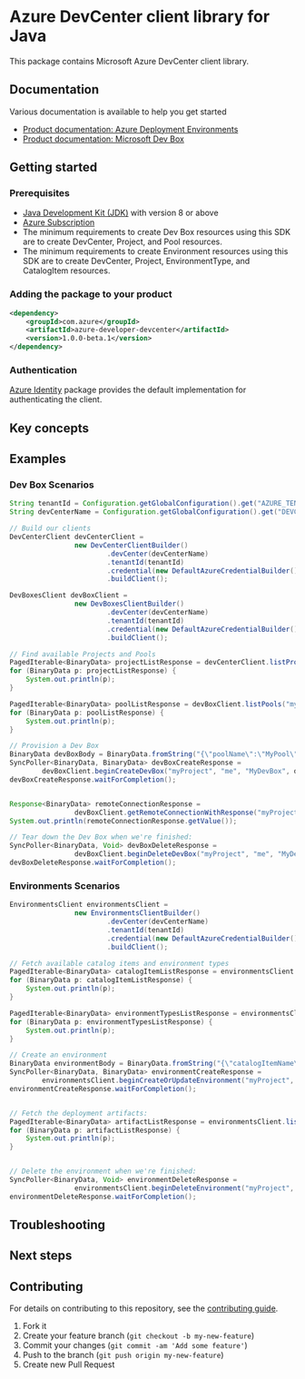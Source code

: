 # Azure DevCenter client library for Java

This package contains Microsoft Azure DevCenter client library.

## Documentation

Various documentation is available to help you get started

- [Product documentation: Azure Deployment Environments][environments_documentation]
- [Product documentation: Microsoft Dev Box][devbox_documentation]

## Getting started

### Prerequisites

- [Java Development Kit (JDK)][jdk] with version 8 or above
- [Azure Subscription][azure_subscription]
- The minimum requirements to create Dev Box resources using this SDK are to create DevCenter, Project, and Pool resources.
- The minimum requirements to create Environment resources using this SDK are to create DevCenter, Project, EnvironmentType, and CatalogItem resources.

### Adding the package to your product

[//]: # ({x-version-update-start;com.azure:azure-developer-devcenter;current})
```xml
<dependency>
    <groupId>com.azure</groupId>
    <artifactId>azure-developer-devcenter</artifactId>
    <version>1.0.0-beta.1</version>
</dependency>
```
[//]: # ({x-version-update-end})

### Authentication

[Azure Identity][azure_identity] package provides the default implementation for authenticating the client.

## Key concepts

## Examples
### Dev Box Scenarios
```java com.azure.developer.devcenter.readme.devboxes
String tenantId = Configuration.getGlobalConfiguration().get("AZURE_TENANT_ID");
String devCenterName = Configuration.getGlobalConfiguration().get("DEVCENTER_NAME");

// Build our clients
DevCenterClient devCenterClient =
                new DevCenterClientBuilder()
                        .devCenter(devCenterName)
                        .tenantId(tenantId)
                        .credential(new DefaultAzureCredentialBuilder().build())
                        .buildClient();

DevBoxesClient devBoxClient =
                new DevBoxesClientBuilder()
                        .devCenter(devCenterName)
                        .tenantId(tenantId)
                        .credential(new DefaultAzureCredentialBuilder().build())
                        .buildClient();

// Find available Projects and Pools
PagedIterable<BinaryData> projectListResponse = devCenterClient.listProjects(null);
for (BinaryData p: projectListResponse) {
    System.out.println(p);
}

PagedIterable<BinaryData> poolListResponse = devBoxClient.listPools("myProject", null);
for (BinaryData p: poolListResponse) {
    System.out.println(p);
}

// Provision a Dev Box
BinaryData devBoxBody = BinaryData.fromString("{\"poolName\":\"MyPool\"}");
SyncPoller<BinaryData, BinaryData> devBoxCreateResponse =
        devBoxClient.beginCreateDevBox("myProject", "me", "MyDevBox", devBoxBody, null);
devBoxCreateResponse.waitForCompletion();


Response<BinaryData> remoteConnectionResponse =
                devBoxClient.getRemoteConnectionWithResponse("myProject", "me", "MyDevBox", null);
System.out.println(remoteConnectionResponse.getValue());

// Tear down the Dev Box when we're finished:
SyncPoller<BinaryData, Void> devBoxDeleteResponse =
                devBoxClient.beginDeleteDevBox("myProject", "me", "MyDevBox", null);
devBoxDeleteResponse.waitForCompletion();        
```

### Environments Scenarios
```java com.azure.developer.devcenter.readme.environments
EnvironmentsClient environmentsClient =
                new EnvironmentsClientBuilder()
                        .devCenter(devCenterName)
                        .tenantId(tenantId)
                        .credential(new DefaultAzureCredentialBuilder().build())
                        .buildClient();

// Fetch available catalog items and environment types
PagedIterable<BinaryData> catalogItemListResponse = environmentsClient.listCatalogItems("myProject", null);
for (BinaryData p: catalogItemListResponse) {
    System.out.println(p);
}

PagedIterable<BinaryData> environmentTypesListResponse = environmentsClient.listEnvironmentTypes("myProject", null);
for (BinaryData p: environmentTypesListResponse) {
    System.out.println(p);
}

// Create an environment
BinaryData environmentBody = BinaryData.fromString("{\"catalogItemName\":\"MyCatalogItem\", \"environmentType\":\"MyEnvironmentType\"}");
SyncPoller<BinaryData, BinaryData> environmentCreateResponse =
        environmentsClient.beginCreateOrUpdateEnvironment("myProject", "me", "TestEnvironment", environmentBody, null);
environmentCreateResponse.waitForCompletion();


// Fetch the deployment artifacts:
PagedIterable<BinaryData> artifactListResponse = environmentsClient.listArtifactsByEnvironment("myProject", "me", "TestEnvironment", null);
for (BinaryData p: artifactListResponse) {
    System.out.println(p);
}


// Delete the environment when we're finished:
SyncPoller<BinaryData, Void> environmentDeleteResponse =
                environmentsClient.beginDeleteEnvironment("myProject", "me", "TestEnvironment", null);
environmentDeleteResponse.waitForCompletion();
```

## Troubleshooting

## Next steps

## Contributing

For details on contributing to this repository, see the [contributing guide](https://github.com/Azure/azure-sdk-for-java/blob/main/CONTRIBUTING.md).

1. Fork it
1. Create your feature branch (`git checkout -b my-new-feature`)
1. Commit your changes (`git commit -am 'Add some feature'`)
1. Push to the branch (`git push origin my-new-feature`)
1. Create new Pull Request

<!-- LINKS -->
[environments_documentation]: https://learn.microsoft.com/azure/deployment-environments/
[devbox_documentation]: https://learn.microsoft.com/azure/dev-box/
[docs]: https://azure.github.io/azure-sdk-for-java/
[jdk]: https://docs.microsoft.com/java/azure/jdk/
[azure_subscription]: https://azure.microsoft.com/free/
[azure_identity]: https://github.com/Azure/azure-sdk-for-java/blob/main/sdk/identity/azure-identity
